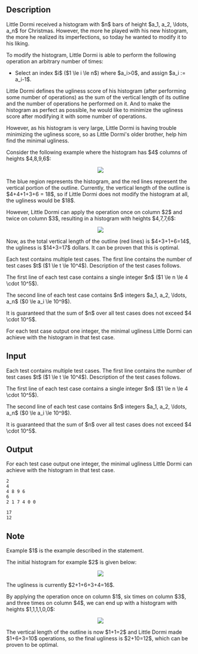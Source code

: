 ## Description

<div><p>Little Dormi received a histogram with $n$ bars of height $a_1, a_2, \ldots, a_n$ for Christmas. However, the more he played with his new histogram, the more he realized its imperfections, so today he wanted to modify it to his liking.</p><p>To modify the histogram, Little Dormi is able to perform the following operation an arbitrary number of times:</p><ul><li> Select an index $i$ ($1 \le i \le n$) where $a_i&gt;0$, and assign $a_i := a_i-1$.</li></ul><p>Little Dormi defines the ugliness score of his histogram (after performing some number of operations) as the sum of the vertical length of its outline and the number of operations he performed on it. And to make the histogram as perfect as possible, he would like to minimize the ugliness score after modifying it with some number of operations.</p><p>However, as his histogram is very large, Little Dormi is having trouble minimizing the ugliness score, so as Little Dormi's older brother, help him find the minimal ugliness.</p><p>Consider the following example where the histogram has $4$ columns of heights $4,8,9,6$:</p><center> <img class="tex-graphics" src="file://KQlZrWIi.png" style="max-width: 100.0%;max-height: 100.0%;"> </center><p>The blue region represents the histogram, and the red lines represent the vertical portion of the outline. Currently, the vertical length of the outline is $4+4+1+3+6 = 18$, so if Little Dormi does not modify the histogram at all, the ugliness would be $18$.</p><p>However, Little Dormi can apply the operation once on column $2$ and twice on column $3$, resulting in a histogram with heights $4,7,7,6$:</p><center> <img class="tex-graphics" src="file://s8tk8Sgo.png" style="max-width: 100.0%;max-height: 100.0%;"> </center><p>Now, as the total vertical length of the outline (red lines) is $4+3+1+6=14$, the ugliness is $14+3=17$ dollars. It can be proven that this is optimal.</p></div><div class="input-specification"><p>Each test contains multiple test cases. The first line contains the number of test cases $t$ ($1 \le t \le 10^4$). Description of the test cases follows.</p><p>The first line of each test case contains a single integer $n$ ($1 \le n \le 4 \cdot 10^5$).</p><p>The second line of each test case contains $n$ integers $a_1, a_2, \ldots, a_n$ ($0 \le a_i \le 10^9$).</p><p>It is guaranteed that the sum of $n$ over all test cases does not exceed $4 \cdot 10^5$.</p></div><div class="output-specification"><p>For each test case output one integer, the minimal ugliness Little Dormi can achieve with the histogram in that test case.</p></div>

## Input

<p>Each test contains multiple test cases. The first line contains the number of test cases $t$ ($1 \le t \le 10^4$). Description of the test cases follows.</p><p>The first line of each test case contains a single integer $n$ ($1 \le n \le 4 \cdot 10^5$).</p><p>The second line of each test case contains $n$ integers $a_1, a_2, \ldots, a_n$ ($0 \le a_i \le 10^9$).</p><p>It is guaranteed that the sum of $n$ over all test cases does not exceed $4 \cdot 10^5$.</p>

## Output

<p>For each test case output one integer, the minimal ugliness Little Dormi can achieve with the histogram in that test case.</p>





```input1
2
4
4 8 9 6
6
2 1 7 4 0 0
```




```output1
17
12
```



## Note

<p>Example $1$ is the example described in the statement.</p><p>The initial histogram for example $2$ is given below:</p><center> <img class="tex-graphics" src="file://FfxH7q20.png" style="max-width: 100.0%;max-height: 100.0%;"> </center><p>The ugliness is currently $2+1+6+3+4=16$.</p><p>By applying the operation once on column $1$, six times on column $3$, and three times on column $4$, we can end up with a histogram with heights $1,1,1,1,0,0$:</p><center> <img class="tex-graphics" src="file://mgsPQJ8a.png" style="max-width: 100.0%;max-height: 100.0%;"> </center><p>The vertical length of the outline is now $1+1=2$ and Little Dormi made $1+6+3=10$ operations, so the final ugliness is $2+10=12$, which can be proven to be optimal.</p>

